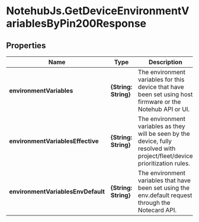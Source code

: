 # NotehubJs.GetDeviceEnvironmentVariablesByPin200Response

## Properties

| Name                               | Type                 | Description                                                                                                                  | Notes      |
| ---------------------------------- | -------------------- | ---------------------------------------------------------------------------------------------------------------------------- | ---------- |
| **environmentVariables**           | **{String: String}** | The environment variables for this device that have been set using host firmware or the Notehub API or UI.                   |
| **environmentVariablesEffective**  | **{String: String}** | The environment variables as they will be seen by the device, fully resolved with project/fleet/device prioritization rules. | [optional] |
| **environmentVariablesEnvDefault** | **{String: String}** | The environment variables that have been set using the env.default request through the Notecard API.                         |
